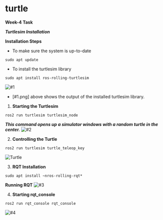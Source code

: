 # turtle
**Week-4 Task**

***_Turtlesim Installation_***

**Installation Steps**
- To make sure the system is up-to-date
```
sudo apt update 
```
- To install the turtlesim library
```
sudo apt install ros-rolling-turtlesim
```
![#1](https://user-images.githubusercontent.com/113494159/192174192-6d725697-383d-4a3c-9bef-4d5a1917136b.png)
- [#1.png] above shows the output of the installed turtlesim library.



1. **Starting the Turtlesim**
```
ros2 run turtlesim turtlesim_node
```
***This command opens up a simulator windows with a random turtle in the center.***
![#2](https://user-images.githubusercontent.com/113494159/192174251-2b255c6e-c634-4acd-9558-6f4a582fd2f1.png)

2. **Controlling the Turtle**
```
ros2 run turtlesim turtle_teleop_key
```
![Turtle](https://user-images.githubusercontent.com/113494159/192175725-eb5d828f-26ec-4c09-a78f-e56ed36dec44.png)

3. **RQT Installation**
```
sudo apt install ~nros-rolling-rqt*
```

**Running RQT**
![#3](https://user-images.githubusercontent.com/113494159/192157358-b07e4bb3-2891-4b0f-8369-ff4241ee19ac.png)

4. **Starting rqt_console**
```
ros2 run rqt_console rqt_console
```

![#4](https://user-images.githubusercontent.com/113494159/192157362-ff19aa73-21f4-4dd0-8269-9eadd3180303.png)
